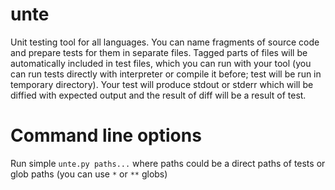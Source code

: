 # unte

Unit testing tool for all languages. You can name fragments of source code and
prepare tests for them in separate files. Tagged parts of files will be
automatically included in test files, which you can run with your tool (you can
run tests directly with interpreter or compile it before; test will be run in
temporary directory). Your test will produce stdout or stderr which will be
diffied with expected output and the result of diff will be a result of test.

# Command line options

Run simple `unte.py paths...` where paths could be a direct paths of tests or
glob paths (you can use `*` or `**` globs)
